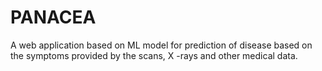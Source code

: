# PANACEA
A web application based on ML model for prediction of disease based on the symptoms provided by the scans, X -rays and other medical data.

